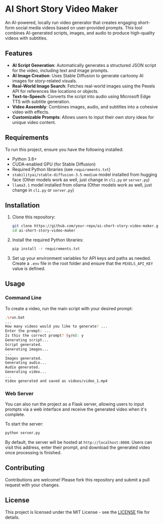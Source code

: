 # AI Short Story Video Maker

An AI-powered, locally run video generator that creates engaging short-form social media videos based on user-provided prompts. This tool combines AI-generated scripts, images, and audio to produce high-quality videos with subtitles.

## Features

- **AI Script Generation**: Automatically generates a structured JSON script for the video, including text and image prompts.
- **AI Image Creation**: Uses Stable Diffusion to generate cartoony AI images for story-related visuals.
- **Real-World Image Search**: Fetches real-world images using the Pexels API for references like locations or objects.
- **Text-to-Speech**: Converts the script into audio using Microsoft Edge TTS with subtitle generation.
- **Video Assembly**: Combines images, audio, and subtitles into a cohesive video with effects.
- **Customizable Prompts**: Allows users to input their own story ideas for unique video content.

## Requirements

To run this project, ensure you have the following installed:

- Python 3.8+
- CUDA-enabled GPU (for Stable Diffusion)
- Required Python libraries (see `requirements.txt`)
- `stabilityai/stable-diffusion-3.5-medium` model installed from hugging face (Other models work as well, just change in `cli.py` or `server.py`)
- `llama3.1` model installed from ollama (Other models work as well, just change in `cli.py` or `server.py`)

## Installation

1. Clone this repository:
   ```bash
   git clone https://github.com/your-repo/ai-short-story-video-maker.git
   cd ai-short-story-video-maker
   ```
2. Install the required Python libraries:
   ```bash
   pip install -r requirements.txt
   ```
3. Set up your environment variables for API keys and paths as needed.
Create a `.env` file in the root folder and ensure that the `PEXELS_API_KEY` value is defined.

## Usage

### Command Line

To create a video, run the main script with your desired prompt:

```bash
.\run.bat
...
How many videos would you like to generate? ...
Enter the prompt: ...
Is this the correct prompt? (y/n): y
Generating script...
Script generated.
Generating images...
...
Images generated.
Generating audio...
Audio generated.
Generating video...
...
Video generated and saved as videos/video_1.mp4
```

### Web Server

You can also run the project as a Flask server, allowing users to input prompts via a web interface and receive the generated video when it's complete.

To start the server:
```bash
python server.py
```
By default, the server will be hosted at `http://localhost:8080`. Users can visit this address, enter their prompt, and download the generated video once processing is finished.

## Contributing

Contributions are welcome! Please fork this repository and submit a pull request with your changes.

## License

This project is licensed under the MIT License - see the [LICENSE](LICENSE) file for details.